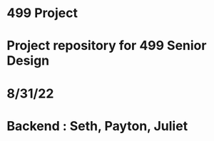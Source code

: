 # 499 Project
# Project repository for 499 Senior Design
# 8/31/22
# Backend : Seth, Payton, Juliet
 
